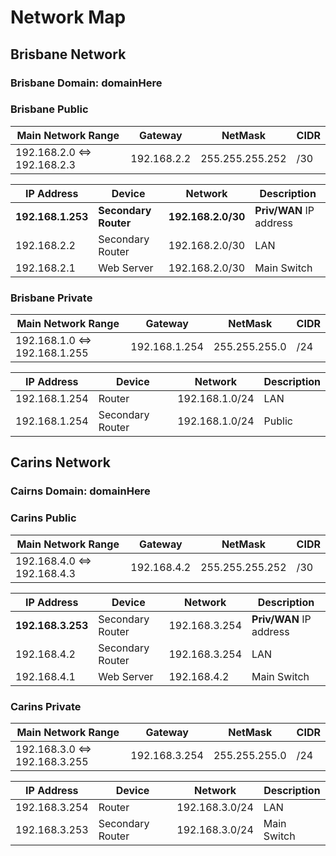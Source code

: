# Network Map

## Brisbane Network

### Brisbane Domain: domainHere

### Brisbane Public

| Main Network Range | Gateway | NetMask | CIDR |
| ------------------------------- | -------------- | --------------- | --- |
| 192.168.2.0 <=> 192.168.2.3 | 192.168.2.2 | 255.255.255.252 | /30 |

| IP Address | Device | Network    | Description |
| ----------| ------- | ---------- | ----------- |
| **192.168.1.253** | **Secondary Router** | **192.168.2.0/30** | **Priv/WAN** IP address  |
| 192.168.2.2 | Secondary Router | 192.168.2.0/30 | LAN |
| 192.168.2.1 | Web Server | 192.168.2.0/30 | Main Switch |

### Brisbane Private

| Main Network Range | Gateway | NetMask | CIDR |
| ------------------------------- | -------------- | --------------- | --- |
| 192.168.1.0 <=> 192.168.1.255 | 192.168.1.254 | 255.255.255.0 | /24 |

| IP Address | Device | Network    | Description |
| ----------| ------- | ---------- | ----------- |
| 192.168.1.254 | Router | 192.168.1.0/24 | LAN |
| 192.168.1.254 | Secondary Router | 192.168.1.0/24 | Public |

## Carins Network

### Cairns Domain: domainHere

### Carins Public

| Main Network Range | Gateway | NetMask | CIDR |
| ------------------------------- | -------------- | --------------- | --- |
| 192.168.4.0 <=> 192.168.4.3 | 192.168.4.2 | 255.255.255.252 | /30 |

| IP Address | Device | Network    | Description |
| ----------| ------- | ---------- | ----------- |
| **192.168.3.253** | Secondary Router | 192.168.3.254 | **Priv/WAN** IP address  |
| 192.168.4.2 | Secondary Router | 192.168.3.254 | LAN |
| 192.168.4.1 | Web Server | 192.168.4.2 | Main Switch |

### Carins Private

| Main Network Range | Gateway | NetMask | CIDR |
| ------------------------------- | -------------- | --------------- | --- |
| 192.168.3.0 <=> 192.168.3.255 | 192.168.3.254 | 255.255.255.0 | /24 |

| IP Address | Device | Network    | Description |
| ----------| ------- | ---------- | ----------- |
| 192.168.3.254 | Router | 192.168.3.0/24 | LAN |
| 192.168.3.253 | Secondary Router | 192.168.3.0/24 | Main Switch |
